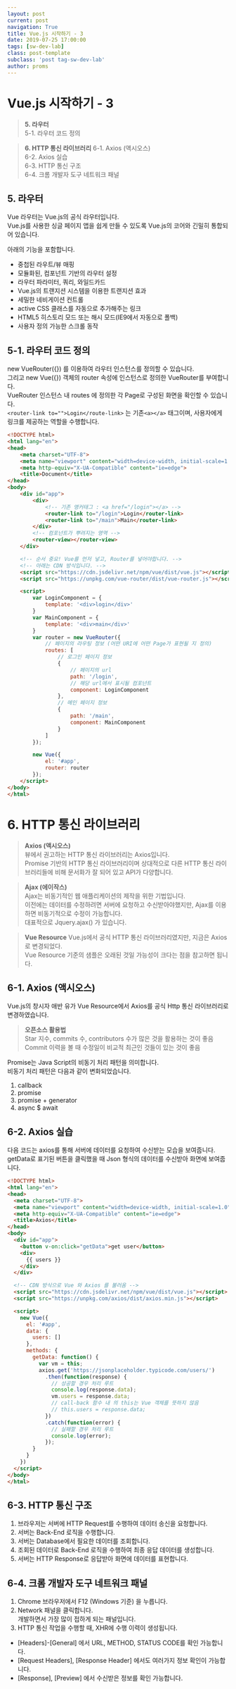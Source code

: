 ```yaml
---
layout: post
current: post
navigation: True
title: Vue.js 시작하기 - 3
date: 2019-07-25 17:00:00
tags: [sw-dev-lab]
class: post-template
subclass: 'post tag-sw-dev-lab'
author: proms
---
```


# Vue.js 시작하기 - 3

> **5. 라우터**  
5-1. 라우터 코드 정의  

> **6. HTTP 통신 라이브러리**
6-1.  Axios (액시오스)   
6-2. Axios 실습  
6-3. HTTP 통신 구조  
6-4. 크롬 개발자 도구 네트워크 패널  

## 5. 라우터
Vue 라우터는 Vue.js의 공식 라우터입니다.  
Vue.js를 사용한 싱글 페이지 앱을 쉽게 만들 수 있도록 Vue.js의 코어와 긴밀히 통합되어 있습니다.

아래의 기능을 포함합니다.  
- 중첩된 라우트/뷰 매핑  
- 모듈화된, 컴포넌트 기반의 라우터 설정  
- 라우터 파라미터, 쿼리, 와일드카드  
- Vue.js의 트랜지션 시스템을 이용한 트랜지션 효과  
- 세밀한 네비게이션 컨트롤  
- active CSS 클래스를 자동으로 추가해주는 링크  
- HTML5 히스토리 모드 또는 해시 모드(IE9에서 자동으로 폴백)  
- 사용자 정의 가능한 스크롤 동작  

## 5-1. 라우터 코드 정의
new VueRouter({}) 를 이용하여 라우터 인스턴스를 정의할 수 있습니다.  
그리고 new Vue({}) 객체의 router 속성에 인스턴스로 정의한 VueRouter를 부여합니다.  
VueRouter 인스턴스 내 routes 에 정의한 각 Page로 구성된 화면을 확인할 수 있습니다.  
`<router-link to="">Login</route-link>` 는 기존`<a></a>` 태그이며, 사용자에게 링크를 제공하는 역할을 수행합니다.

~~~html
<!DOCTYPE html>
<html lang="en">
<head>
    <meta charset="UTF-8">
    <meta name="viewport" content="width=device-width, initial-scale=1.0">
    <meta http-equiv="X-UA-Compatible" content="ie=edge">
    <title>Document</title>
</head>
<body>
    <div id="app">
        <div>
            <!-- 기존 앵커태그 : <a href="/login"></a> -->
            <router-link to="/login">Login</router-link>            
            <router-link to="/main">Main</router-link>
        </div>
        <!-- 컴포넌트가 뿌려지는 영역 -->
        <router-view></router-view>
    </div>

    <!-- 순서 중요! Vue를 먼저 넣고, Router를 넣어야합니다. -->
    <!-- 아래는 CDN 방식입니다. -->
    <script src="https://cdn.jsdelivr.net/npm/vue/dist/vue.js"></script>
    <script src="https://unpkg.com/vue-router/dist/vue-router.js"></script>

    <script>
        var LoginComponent = {
            template: '<div>login</div>'
        }
        var MainComponent = {
            template: '<div>main</div>'
        }
        var router = new VueRouter({
            // 페이지의 라우팅 정보 (어떤 URI에 어떤 Page가 표현될 지 정의)
            routes: [
                // 로그인 페이지 정보
                {
                    // 페이지의 url
                    path: '/login',
                    // 해당 url에서 표시될 컴포넌트
                    component: LoginComponent
                },
                // 메인 페이지 정보
                {
                    path: '/main',
                    component: MainComponent
                }
            ]
        });

        new Vue({
            el: '#app',
            router: router
        });
    </script>
</body>
</html>
~~~

# 6. HTTP 통신 라이브러리

> **Axios (액시오스)**  
뷰에서 권고하는 HTTP 통신 라이브러리는 Axios입니다.  
Promise 기반의 HTTP 통신 라이브러리이며 상대적으로 다른 HTTP 통신 라이브러리들에 비해 문서화가 잘 되어 있고 API가 다양합니다.

> **Ajax (에이작스)**  
Ajax는 비동기적인 웹 애플리케이션의 제작을 위한 기법입니다.  
이전에는 데이터를 수정하려면 서버에 요청하고 수신받아야했지만, Ajax를 이용하면 비동기적으로 수정이 가능합니다.  
대표적으로 Jquery.ajax() 가 있습니다.

> **Vue Resource**
Vue.js에서 공식 HTTP 통신 라이브러리였지만, 지금은 Axios로 변경되었다.  
Vue Resource 기준의 샘플은 오래된 것일 가능성이 크다는 점을 참고하면 됩니다.

## 6-1.  Axios (액시오스) 
Vue.js의 창시자 애반 유가 Vue Resource에서 Axios를 공식 Http 통신 라이브러리로 변경하였습니다.  

> **오픈소스 활용법**  
> Star 지수, commits 수, contributors 수가 많은 것을 활용하는 것이 좋음  
> Commit 이력을 볼 때 수정일이 비교적 최근인 것들이 있는 것이 좋음

Promise는 Java Script의 비동기 처리 패턴을 의미합니다.  
비동기 처리 패턴은 다음과 같이 변화되었습니다.  
1. callback  
2. promise  
3. promise + generator  
4. async $ await  

## 6-2. Axios 실습
다음 코드는 axios를 통해 서버에 데이터를 요청하여 수신받는 모습을 보여줍니다.  
getData로 표기된 버튼을 클릭했을 때 Json 형식의 데이터를 수신받아 화면에 보여줍니다.  
~~~html
<!DOCTYPE html>
<html lang="en">
<head>
  <meta charset="UTF-8">
  <meta name="viewport" content="width=device-width, initial-scale=1.0">
  <meta http-equiv="X-UA-Compatible" content="ie=edge">
  <title>Axios</title>
</head>
<body>
  <div id="app">
    <button v-on:click="getData">get user</button>
    <div>
      {{ users }}
    </div>
  </div>

  <!-- CDN 방식으로 Vue 와 Axios 를 불러옴 -->
  <script src="https://cdn.jsdelivr.net/npm/vue/dist/vue.js"></script>
  <script src="https://unpkg.com/axios/dist/axios.min.js"></script>

  <script>
    new Vue({
      el: '#app',
      data: {
        users: []
      },
      methods: {
        getData: function() { 
          var vm = this;
          axios.get('https://jsonplaceholder.typicode.com/users/')
            .then(function(response) {
              // 성공할 경우 처리 루트
              console.log(response.data);
              vm.users = response.data;
              // call-back 함수 내 의 this는 Vue 객체를 뜻하지 않음
              // this.users = response.data;
            })
            .catch(function(error) {
              // 실패할 경우 처리 루트
              console.log(error);
            });
        }
      }
    })
  </script>
</body>
</html>
~~~

## 6-3. HTTP 통신 구조
1. 브라우저는 서버에 HTTP Request를 수행하여 데이터 송신을 요청합니다.  
2. 서버는 Back-End 로직을 수행합니다.  
3. 서버는 Database에서 필요한 데이터를 조회합니다.  
4. 조회된 데이터로 Back-End 로직을 수행하여 최종 응답 데이터를 생성합니다.  
5. 서버는 HTTP Response로 응답받아 화면에 데이터를 표현합니다.  

## 6-4. 크롬 개발자 도구 네트워크 패널
1. Chrome 브라우저에서 F12 (Windows 기준) 을 누릅니다.  
2. Network 패널을 클릭합니다.  
개발하면서 가장 많이 접하게 되는 패널입니다.  
3. HTTP 통신 작업을 수행할 때, XHR에 수행 이력이 생성됩니다.  
- [Headers]-[General] 에서 URL, METHOD, STATUS CODE를 확인 가능합니다.  
- [Request Headers], [Response Header] 에서도 여러가지 정보 확인이 가능합니다.  
- [Response], [Preview] 에서 수신받은 정보를 확인 가능합니다.  